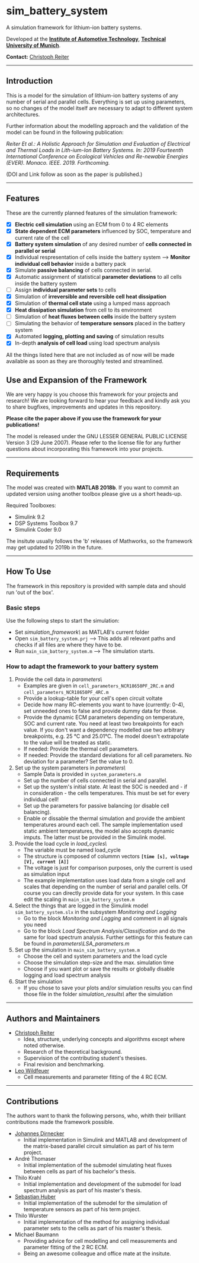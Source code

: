 # sim_battery_system

A simulation framework for lithium-ion battery systems.

Developed at the **[Institute of Automotive Technology](https://www.ftm.mw.tum.de/en/home/)**, **[Technical University of Munich](https://www.tum.de/nc/en/)**.

**Contact:** [Christoph Reiter](mailto:christoph.reiter@tum.de)

* * *


## Introduction

This is a model for the simulation of lithium-ion battery systems of any number of serial and parallel cells. Everything is set up using parameters, so no changes of the model itself are necessary to adapt to different system architectures.

Further information about the modelling approach and the validation of the model can be found in the following publication:

*Reiter Et al.: A Holistic Approach for Simulation and Evaluation of Electrical and Thermal Loads in Lith-ium-Ion Battery Systems. In: 2019 Fourteenth International Conference on Ecological Vehicles and Re-newable Energies (EVER). Monaco. IEEE. 2019. Forthcoming.* 

(DOI and Link follow as soon as the paper is published.)

* * *


## Features

These are the currently planned features of the simulation framework:

- [x] **Electric cell simulation** using an ECM from 0 to 4 RC elements
- [x] **State dependent ECM parameters** influenced by SOC, temperature and current rate of the cell
- [x] **Battery system simulation** of any desired number of **cells connected in parallel or serial**
- [x] Individual respresentation of cells inside the battery system --> **Monitor individual cell behavior** inside a battery pack
- [x] Simulate **passive balancing** of cells connected in serial.
- [x] Automatic assignment of statistical **parameter deviations** to all cells inside the battery system
- [ ] Assign **individual parameter sets** to cells
- [x] Simulation of **irreversible and reversible cell heat dissipation**
- [x] Simulation of **thermal cell state** using a lumped mass approach
- [x] **Heat dissipation simulation** from cell to its environment
- [ ] Simulation of **heat fluxes between cells** inside the battery system
- [ ] Simulating the behavior of **temperature sensors** placed in the battery system
- [x] Automated **logging, plotting and saving** of simulation results
- [x] In-depth **analysis of cell load** using load spectrum analysis

All the things listed here that are not included as of now will be made available as soon as they are thoroughly tested and streamlined.


## Use and Expansion of the Framework

We are very happy is you choose this framework for your projects and research! We are looking forward to hear your feedback and kindly ask you to share bugfixes, improvements and updates in this repository.

**Please cite the paper above if you use the framework for your publications!**

The model is released under the GNU LESSER GENERAL PUBLIC LICENSE Version 3 (29 June 2007). Please refer to the license file for any further questions about incorporating this framework into your projects.

* * *


## Requirements

The model was created with **MATLAB 2018b**. If you want to commit an updated version using another toolbox please give us a short heads-up. 

Required Toolboxes:
- Simulink 9.2
- DSP Systems Toolbox 9.7
- Simulink Coder 9.0

The insitute usually follows the 'b' releases of Mathworks, so the framework may get updated to 2019b in the future.

* * *


## How To Use

The framework in this repository is provided with sample data and should run 'out of the box'. 

### Basic steps

Use the following steps to start the simulation:
- Set *simulation_framework\\* as MATLAB's current folder
- Open `sim_battery_system.prj` --> This adds all relevant paths and checks if all files are where they have to be.
- Run `main_sim_battery_system.m` --> The simulation starts.

### How to adapt the framework to your battery system

1. Provide the cell data in *parameters\\*
   - Examples are given in `cell_parameters_NCR18650PF_2RC.m` and `cell_parameters_NCR18650PF_4RC.m`
   - Provide a lookup-table for your cell's open circuit voltate
   - Decide how many RC-elements you want to have (currently: 0-4), set unneeded ones to false and provide dummy data for those.
   - Provide the dynamic ECM parameters depending on temperature, SOC and current rate. You need at least two breakpoints for each value. If you don't want a dependency modelled use two arbitrary breakpoints, e.g. 25 °C and 25.01°C. The model doesn't extrapolate to the value will be treated as static.
   - If needed: Provide the thermal cell parameters.
   - If needed: Provide the standard deviations for all cell parameters. No deviation for a parameter? Set the value to 0.
2. Set up the system parameters in *parameters\\*
   - Sample Data is provided in `system_parameters.m`
   - Set up the number of cells connected in serial and parallel.
   - Set up the system's initial state. At least the SOC is needed and - if in consideration - the cells temperatures. This must be set for every individual cell!
   - Set up the parameters for passive balancing (or disable cell balancing).
   - Enable or dissable the thermal simulation and provide the ambient temperatures around each cell. The sample implementation used static ambient temperatures, the model also accepts dynamic imputs. The latter must be provided in the Simulink model.
3. Provide the load cycle in *load_cycles\\*
   - The variable must be named load_cycle
   - The structure is composed of colummn vectors **`[time [s], voltage [V], current [A]]`**
   - The voltage is just for comparison purposes, only the current is used as simulation input
   - The example implementation uses load data from a single cell and scales that depending on the number of serial and parallel cells. Of course you can directly provide data for your system. In this case edit the scaling in `main_sim_battery_system.m`
4. Select the things that are logged in the Simulink model `sim_battery_system.slx` in the subsystem *Monitoring and Logging*
   - Go to the block *Monitoring and Logging* and comment in all signals you need
   - Go to the block *Load Spectrum Analysis/Classification* and do the same for load spectrum analysis. Further settings for this feature can be found in *parameters\LSA_parameters.m*
5. Set up the simulation in `main_sim_battery_system.m`
   - Choose the cell and system parameters and the load cycle
   - Choose the simulation step-size and the max. simulation time
   - Choose if you want plot or save the results or globally disable logging and load spectrum analysis
6. Start the simulation
   - If you chose to save your plots and/or simulation results you can find those file in the folder *simulation_results\\* after the simulation

* * *


## Authors and Maintainers

- [Christoph Reiter](mailto:christoph.reiter@tum.de)
  - Idea, structure, underlying concepts and algorithms except where noted otherwise.
  - Research of the theoretical background.
  - Supervision of the contributing student's thesises.
  - Final revision and benchmarking.
- [Leo Wildfeuer](wildfeuer@ftm.mw.tum.de)
  - Cell measurements and parameter fitting of the 4 RC ECM.

* * *


## Contributions

The authors want to thank the following persons, who, whith their brilliant contributions made the framework possible.
  
- [Johannes Dirnecker](mailto:johannes.dirnecker@gmx.net)
  - Initial implementation in Simulink and MATLAB and development of the matrix-based parallel circuit simulation as part of his term project.
- André Thomaser
  - Initial implementation of the submodel simulating heat fluxes between cells as part of his bachelor's thesis.
- Thilo Krahl
  - Initial implementation and development of the submodel for load spectrum analysis as part of his master's thesis.
- [Sebastian Huber](mailto:sebastian-huber@tum.de)
  - Initial implementation of the submodel for the simulation of temperature sensors as part of his term project.
- Thilo Wurster
  - Initial implementation of the method for assigning individual parameter sets to the cells as part of his master's thesis.
- Michael Baumann
  - Providing advice for cell modelling and cell measurements and parameter fitting of the 2 RC ECM.
  - Being an awesome colleague and office mate at the insitute. 